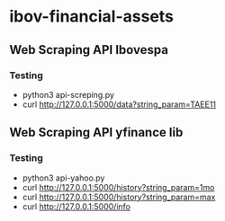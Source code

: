 # ibov-financial-assets

## Web Scraping API Ibovespa

### Testing
- python3 api-screping.py
- curl http://127.0.0.1:5000/data?string_param=TAEE11


## Web Scraping API yfinance lib

### Testing
- python3 api-yahoo.py
- curl http://127.0.0.1:5000/history?string_param=1mo
- curl http://127.0.0.1:5000/history?string_param=max
- curl http://127.0.0.1:5000/info
